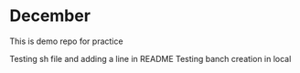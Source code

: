 # December
This is demo repo for practice

Testing sh file and adding a line in README
Testing banch creation in local
